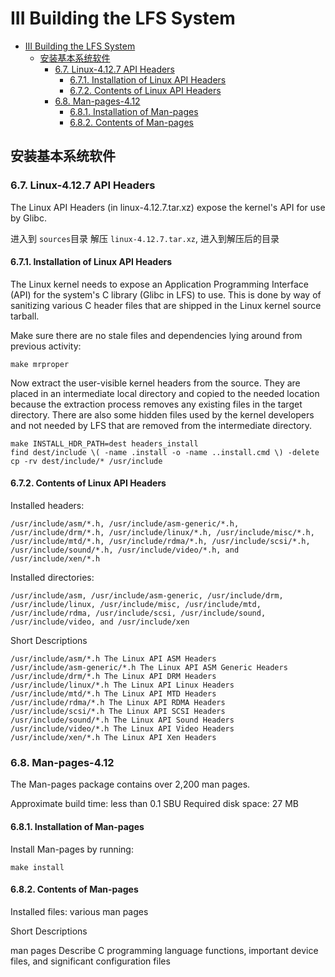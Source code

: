 # III Building the LFS System

<!-- TOC -->

- [III Building the LFS System](#iii-building-the-lfs-system)
    - [安装基本系统软件](#安装基本系统软件)
        - [6.7. Linux-4.12.7 API Headers](#67-linux-4127-api-headers)
            - [6.7.1. Installation of Linux API Headers](#671-installation-of-linux-api-headers)
            - [6.7.2. Contents of Linux API Headers](#672-contents-of-linux-api-headers)
        - [6.8. Man-pages-4.12](#68-man-pages-412)
            - [6.8.1. Installation of Man-pages](#681-installation-of-man-pages)
            - [6.8.2. Contents of Man-pages](#682-contents-of-man-pages)

<!-- /TOC -->

## 安装基本系统软件

### 6.7. Linux-4.12.7 API Headers

The Linux API Headers (in linux-4.12.7.tar.xz) expose the kernel's API for use by Glibc.

进入到 `sources`目录 解压 `linux-4.12.7.tar.xz`, 进入到解压后的目录

#### 6.7.1. Installation of Linux API Headers

The Linux kernel needs to expose an Application Programming Interface (API) for the system's C library (Glibc in LFS) to use. This is done by way of sanitizing various C header files that are shipped in the Linux kernel source tarball.

Make sure there are no stale files and dependencies lying around from previous activity:

    make mrproper

Now extract the user-visible kernel headers from the source. They are placed in an intermediate local directory and copied to the needed location because the extraction process removes any existing files in the target directory. There are also some hidden files used by the kernel developers and not needed by LFS that are removed from the intermediate directory.

```shell
make INSTALL_HDR_PATH=dest headers_install
find dest/include \( -name .install -o -name ..install.cmd \) -delete
cp -rv dest/include/* /usr/include
```

#### 6.7.2. Contents of Linux API Headers

Installed headers:

```shell
/usr/include/asm/*.h, /usr/include/asm-generic/*.h, /usr/include/drm/*.h, /usr/include/linux/*.h, /usr/include/misc/*.h, /usr/include/mtd/*.h, /usr/include/rdma/*.h, /usr/include/scsi/*.h, /usr/include/sound/*.h, /usr/include/video/*.h, and /usr/include/xen/*.h
```

Installed directories:

```shell
/usr/include/asm, /usr/include/asm-generic, /usr/include/drm, /usr/include/linux, /usr/include/misc, /usr/include/mtd, /usr/include/rdma, /usr/include/scsi, /usr/include/sound, /usr/include/video, and /usr/include/xen
```

Short Descriptions

```shell
/usr/include/asm/*.h The Linux API ASM Headers
/usr/include/asm-generic/*.h The Linux API ASM Generic Headers
/usr/include/drm/*.h The Linux API DRM Headers
/usr/include/linux/*.h The Linux API Linux Headers
/usr/include/mtd/*.h The Linux API MTD Headers
/usr/include/rdma/*.h The Linux API RDMA Headers
/usr/include/scsi/*.h The Linux API SCSI Headers
/usr/include/sound/*.h The Linux API Sound Headers
/usr/include/video/*.h The Linux API Video Headers
/usr/include/xen/*.h The Linux API Xen Headers
```

### 6.8. Man-pages-4.12

The Man-pages package contains over 2,200 man pages.

Approximate build time:
less than 0.1 SBU
Required disk space:
27 MB

#### 6.8.1. Installation of Man-pages

Install Man-pages by running:

    make install

#### 6.8.2. Contents of Man-pages

Installed files: various man pages

Short Descriptions

man pages Describe C programming language functions, important device files, and significant configuration files
